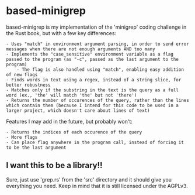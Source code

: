 # based-minigrep
based-minigrep is my implementation of the 'minigrep' coding challenge in the Rust book, but with a few key differences:

	- Uses "match" in environment argument parsing, in order to send error messages when there are not enough arguments AND too many
	- Implements the "case_sensitive" environment variable as a flag passed to the program (as "-c", passed as the last argument to the program)
		- The flag is also handled using "match", enabling easy addition of new flags
	- Finds words in text using a regex, instead of a string slice, for better robustness
	- Matches only if the substring in the text is the query as a full word (ex., 'the' will match 'the' but not 'there')
	- Returns the number of occurences of the query, rather than the lines which contain them (because I intend for this code to be used in a larger project, which doesn't care about lines of text)

Features I may add in the future, but probably won't:

	- Returns the indices of each occurence of the query
	- More flags
	- Can place flag anywhere in the program call, instead of forcing it to be the last argument

## I want this to be a library!!
Sure, just use 'grep.rs' from the 'src' directory and it should give you everything you need. Keep in mind that it is still licensed under the AGPLv3.
